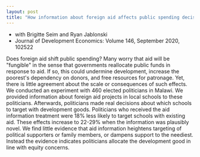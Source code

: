 ```yaml
---
layout: post
title: "How information about foreign aid affects public spending decisions: Evidence from a field experiment in Malawi"
---
```


- with Brigitte Seim and Ryan Jablonski
- Journal of Development Economics: Volume 146, September 2020, 102522


Does foreign aid shift public spending? Many worry that aid will be "fungible" in the sense that governments reallocate public funds in response to aid. If so, this could undermine development, increase the poorest's dependency on donors, and free resources for patronage. Yet, there is little agreement about the scale or consequences of such effects. We conducted an experiment with 460 elected politicians in Malawi. We provided information about foreign aid projects in local schools to these politicians. Afterwards, politicians made real decisions about which schools to target with development goods. Politicians who received the aid information treatment were 18% less likely to target schools with existing aid. These effects increase to 22-29% when the information was plausibly novel. We find little evidence that aid information heightens targeting of political supporters or family members, or dampens support to the neediest. Instead the evidence indicates politicians allocate the development good in line with equity concerns. 
